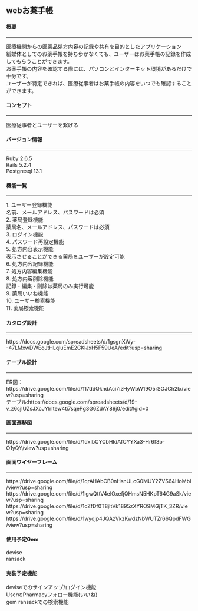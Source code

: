## webお薬手帳

#### 概要
<hr>
医療機関からの医薬品処方内容の記録や共有を目的としたアプリケーション<br>
紙媒体としてのお薬手帳を持ち歩かなくても、ユーザーはお薬手帳の記録を作成してもらうことができます。<br>
お薬手帳の内容を確認する際には、パソコンとインターネット環境があるだけで十分です。<br>
ユーザーが特定できれば、医療従事者はお薬手帳の内容をいつでも確認することができます。<br>

#### コンセプト
<hr>
医療従事者とユーザーを繋げる

#### バージョン情報
<hr>
Ruby 2.6.5<br>
Rails 5.2.4<br>
Postgresql 13.1<br>

#### 機能一覧
<hr>
1. ユーザー登録機能<br>
  名前、メールアドレス、パスワードは必須<br>
2. 薬局登録機能<br>
  薬局名、メールアドレス、パスワードは必須<br>
3. ログイン機能<br>
4. パスワード再設定機能<br>
5. 処方内容表示機能<br>
  表示させることができる薬局をユーザーが設定可能<br>
6. 処方内容記録機能<br>
7. 処方内容編集機能<br>
8. 処方内容削除機能<br>
  記録・編集・削除は薬局のみ実行可能<br>
9. 薬局いいね機能<br>
10. ユーザー検索機能<br>
11. 薬局検索機能<br>

#### カタログ設計
<hr>
https://docs.google.com/spreadsheets/d/1gsgnXWy--47LMxwDWEqJtHLqluEmE2CKlJxH5F59UeA/edit?usp=sharing<br>

#### テーブル設計
<hr>
ER図：https://drive.google.com/file/d/117ddQkndAci7izHyWbW19O5rSOJCh2Ix/view?usp=sharing<br>
テーブル:https://docs.google.com/spreadsheets/d/19-v_z6cjIUZsJXcJYlrItew4ti7sqePg3G6ZdAY89j0/edit#gid=0<br>

#### 画面遷移図
<hr>
https://drive.google.com/file/d/1dxIbCYCbHIdAfCYYXa3-Hr6f3b-O1yQY/view?usp=sharing<br>

#### 画面ワイヤーフレーム
<hr>
https://drive.google.com/file/d/1qrAHAbCB0nHsnULcG0MUY2ZVS64HoMbI/view?usp=sharing<br>
https://drive.google.com/file/d/1lgwQttV4eIOxefjQHmsN5HKpT64G9aSk/view?usp=sharing<br>
https://drive.google.com/file/d/1cZfDf0T8jltVk1895zXYRO9MGjTK_3ZR/view?usp=sharing<br>
https://drive.google.com/file/d/1wyqjp4JQAzVkzKwdzNbWUTZr66QpdFWG/view?usp=sharing<br>

#### 使用予定Gem
devise<br>
ransack<br>

#### 実装予定機能
deviseでのサインアップ/ログイン機能<br>
UserのPharmacyフォロー機能(いいね)<br>
gem ransackでの検索機能<br>
